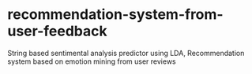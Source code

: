 # recommendation-system-from-user-feedback
String based sentimental analysis predictor using LDA, Recommendation system based on emotion mining from user reviews
